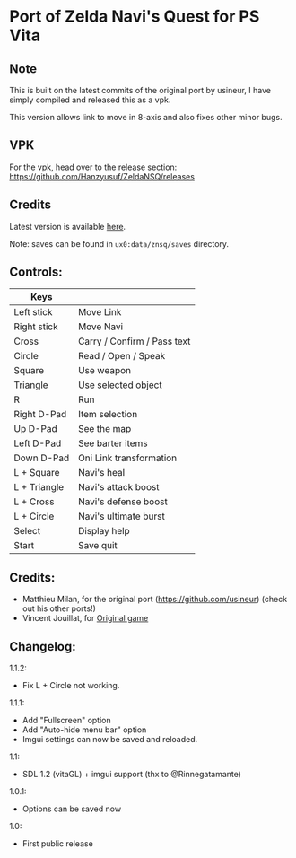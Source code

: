 # Port of Zelda Navi's Quest for PS Vita

## Note
This is built on the latest commits of the original port by usineur, I have simply compiled and released this as a vpk.

This version allows link to move in 8-axis and also fixes other minor bugs.

## VPK
For the vpk, head over to the release section: https://github.com/Hanzyusuf/ZeldaNSQ/releases

## Credits
Latest version is available [here](https://github.com/usineur/ZeldaNSQ/releases).

Note: saves can be found in `ux0:data/znsq/saves` directory.

## Controls:

| Keys | &#x202F; |
| --- | --- |
| Left stick | Move Link |
| Right stick | Move Navi |
| Cross | Carry / Confirm / Pass text |
| Circle | Read / Open / Speak |
| Square | Use weapon |
| Triangle | Use selected object |
| R | Run |
| Right D-Pad | Item selection |
| Up D-Pad | See the map |
| Left D-Pad | See barter items |
| Down D-Pad | Oni Link transformation |
| L + Square | Navi's heal |
| L + Triangle | Navi's attack boost |
| L + Cross | Navi's defense boost |
| L + Circle | Navi's ultimate burst |
| Select | Display help |
| Start | Save quit |

## Credits:
- Matthieu Milan, for the original port (https://github.com/usineur) (check out his other ports!)
- Vincent Jouillat, for [Original game](http://www.zeldaroth.fr/us/dlnsq.php)

## Changelog:

1.1.2:
- Fix L + Circle not working.

1.1.1:
- Add "Fullscreen" option
- Add "Auto-hide menu bar" option
- Imgui settings can now be saved and reloaded.

1.1:
- SDL 1.2 (vitaGL) + imgui support (thx to @Rinnegatamante)

1.0.1:
- Options can be saved now

1.0:
- First public release
